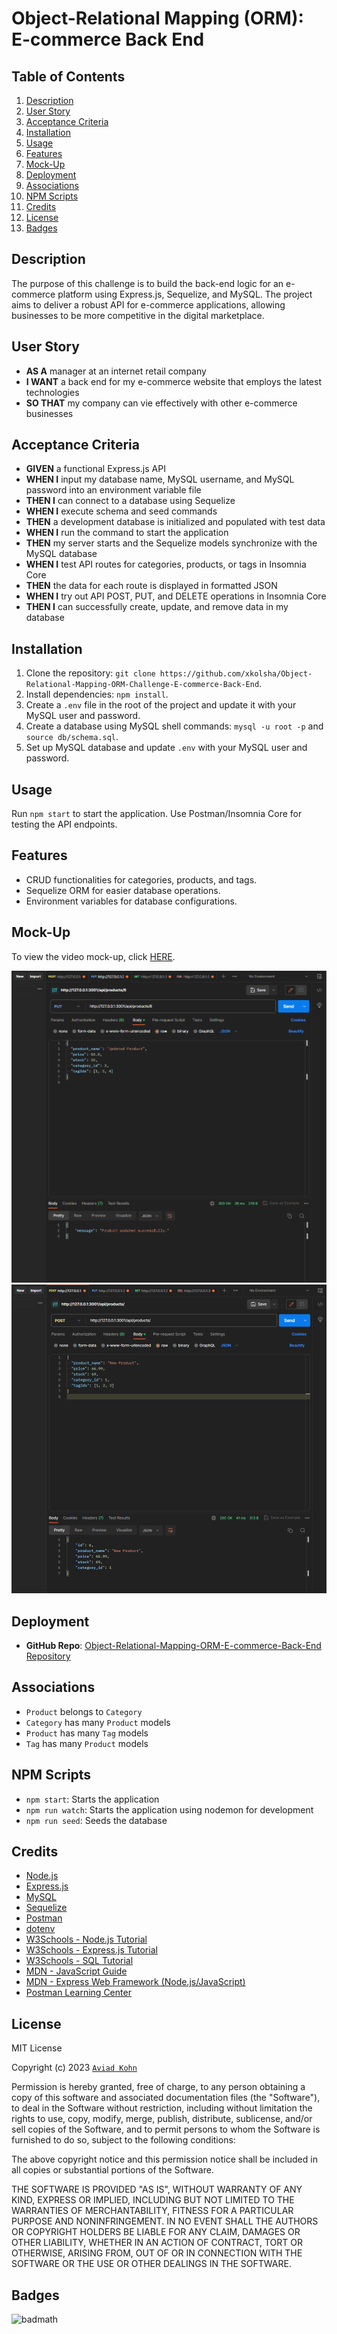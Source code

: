 # Object-Relational Mapping (ORM): E-commerce Back End

## Table of Contents

1. [Description](#description)
2. [User Story](#user-story)
3. [Acceptance Criteria](#acceptance-criteria)
4. [Installation](#installation)
5. [Usage](#usage)
6. [Features](#features)
7. [Mock-Up](#mock-up)
8. [Deployment](#deployment)
9. [Associations](#associations)
10. [NPM Scripts](#npm-scripts)
11. [Credits](#credits)
12. [License](#license)
13. [Badges](#badges)

## Description

The purpose of this challenge is to build the back-end logic for an e-commerce platform using Express.js, Sequelize, and MySQL. The project aims to deliver a robust API for e-commerce applications, allowing businesses to be more competitive in the digital marketplace.

## User Story

- **AS A** manager at an internet retail company
- **I WANT** a back end for my e-commerce website that employs the latest technologies
- **SO THAT** my company can vie effectively with other e-commerce businesses

## Acceptance Criteria

- **GIVEN** a functional Express.js API
- **WHEN I** input my database name, MySQL username, and MySQL password into an environment variable file
- **THEN I** can connect to a database using Sequelize
- **WHEN I** execute schema and seed commands
- **THEN** a development database is initialized and populated with test data
- **WHEN I** run the command to start the application
- **THEN** my server starts and the Sequelize models synchronize with the MySQL database
- **WHEN I** test API routes for categories, products, or tags in Insomnia Core
- **THEN** the data for each route is displayed in formatted JSON
- **WHEN I** try out API POST, PUT, and DELETE operations in Insomnia Core
- **THEN I** can successfully create, update, and remove data in my database

## Installation

1. Clone the repository: `git clone https://github.com/xkolsha/Object-Relational-Mapping-ORM-Challenge-E-commerce-Back-End`.
2. Install dependencies: `npm install`.
3. Create a `.env` file in the root of the project and update it with your MySQL user and password.
4. Create a database using MySQL shell commands: `mysql -u root -p` and `source db/schema.sql`.
5. Set up MySQL database and update `.env` with your MySQL user and password.

## Usage

Run `npm start` to start the application. Use Postman/Insomnia Core for testing the API endpoints.

## Features

- CRUD functionalities for categories, products, and tags.
- Sequelize ORM for easier database operations.
- Environment variables for database configurations.

## Mock-Up

To view the video mock-up, click [HERE](https://1drv.ms/u/s!As0hKguCANy1u40J9Wo6n-FSegXDXQ?e=jDOAYg).

![Mock-up of the website](/public/images/Screenshot%202023-09-16%20172256.png)
![Mock-up of the website](/public/images/Screenshot%202023-09-16%20172224.png)

## Deployment

- **GitHub Repo**: [Object-Relational-Mapping-ORM-E-commerce-Back-End Repository](https://github.com/xkolsha/Object-Relational-Mapping-ORM-Challenge-E-commerce-Back-End)

## Associations

- `Product` belongs to `Category`
- `Category` has many `Product` models
- `Product` has many `Tag` models
- `Tag` has many `Product` models

## NPM Scripts

- `npm start`: Starts the application
- `npm run watch`: Starts the application using nodemon for development
- `npm run seed`: Seeds the database

## Credits

- [Node.js](https://www.npmjs.com/package/node)
- [Express.js](https://www.npmjs.com/package/express)
- [MySQL](https://www.npmjs.com/package/mysql)
- [Sequelize](https://www.npmjs.com/package/sequelize)
- [Postman](https://www.postman.com/)
- [dotenv](https://www.npmjs.com/package/dotenv)
- [W3Schools - Node.js Tutorial](https://www.w3schools.com/nodejs/)
- [W3Schools - Express.js Tutorial](https://www.w3schools.com/nodejs/nodejs_express.asp)
- [W3Schools - SQL Tutorial](https://www.w3schools.com/sql/)
- [MDN - JavaScript Guide](https://developer.mozilla.org/en-US/docs/Web/JavaScript/Guide)
- [MDN - Express Web Framework (Node.js/JavaScript)](https://developer.mozilla.org/en-US/docs/Learn/Server-side/Express_Nodejs)
- [Postman Learning Center](https://learning.postman.com/)

## License

MIT License

Copyright (c) 2023 [`Aviad Kohn`](https://github.com/xkolsha)

Permission is hereby granted, free of charge, to any person obtaining a copy
of this software and associated documentation files (the "Software"), to deal
in the Software without restriction, including without limitation the rights
to use, copy, modify, merge, publish, distribute, sublicense, and/or sell
copies of the Software, and to permit persons to whom the Software is
furnished to do so, subject to the following conditions:

The above copyright notice and this permission notice shall be included in all
copies or substantial portions of the Software.

THE SOFTWARE IS PROVIDED "AS IS", WITHOUT WARRANTY OF ANY KIND, EXPRESS OR
IMPLIED, INCLUDING BUT NOT LIMITED TO THE WARRANTIES OF MERCHANTABILITY,
FITNESS FOR A PARTICULAR PURPOSE AND NONINFRINGEMENT. IN NO EVENT SHALL THE
AUTHORS OR COPYRIGHT HOLDERS BE LIABLE FOR ANY CLAIM, DAMAGES OR OTHER
LIABILITY, WHETHER IN AN ACTION OF CONTRACT, TORT OR OTHERWISE, ARISING FROM,
OUT OF OR IN CONNECTION WITH THE SOFTWARE OR THE USE OR OTHER DEALINGS IN THE
SOFTWARE.

## Badges

![badmath](https://img.shields.io/github/license/xkolsha/unbModule1Challenge?color=%238F83ED)
